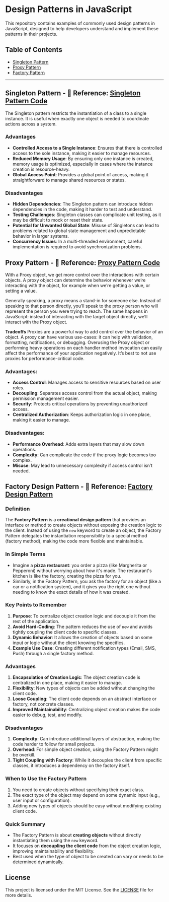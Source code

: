 # Design Patterns in JavaScript

This repository contains examples of commonly used design patterns in JavaScript, designed to help developers understand and implement these patterns in their projects.

## Table of Contents
- [Singleton Pattern](#singleton-pattern)
- [Proxy Pattern](#proxy-pattern)
- [Factory Pattern](#factory-pattern)

---
## Singleton Pattern - 🔗 **Reference:** [Singleton Pattern Code](singletonPattern/counter.js)
The Singleton pattern restricts the instantiation of a class to a single instance. It is useful when exactly one object is needed to coordinate actions across a system.

### Advantages
- **Controlled Access to a Single Instance**: Ensures that there is controlled access to the sole instance, making it easier to manage resources.
- **Reduced Memory Usage**: By ensuring only one instance is created, memory usage is optimized, especially in cases where the instance creation is resource-heavy.
- **Global Access Point**: Provides a global point of access, making it straightforward to manage shared resources or states.

### Disadvantages
- **Hidden Dependencies**: The Singleton pattern can introduce hidden dependencies in the code, making it harder to test and understand.
- **Testing Challenges**: Singleton classes can complicate unit testing, as it may be difficult to mock or reset their state.
- **Potential for Unwanted Global State**: Misuse of Singletons can lead to problems related to global state management and unpredictable behavior in larger systems.
- **Concurrency Issues**: In a multi-threaded environment, careful implementation is required to avoid synchronization problems.

## Proxy Pattern - 🔗 **Reference:** [Proxy Pattern Code](proxyPattern/FileProxy.js)
With a Proxy object, we get more control over the interactions with certain objects. A proxy object can determine the behavior whenever we’re interacting with the object, for example when we’re getting a value, or setting a value.

Generally speaking, a proxy means a stand-in for someone else. Instead of speaking to that person directly, you’ll speak to the proxy person who will represent the person you were trying to reach. The same happens in JavaScript: instead of interacting with the target object directly, we’ll interact with the Proxy object.

**Tradeoffs**
Proxies are a powerful way to add control over the behavior of an object. A proxy can have various use-cases: it can help with validation, formatting, notifications, or debugging.
Overusing the Proxy object or performing heavy operations on each handler method invocation can easily affect the performance of your application negatively. It’s best to not use proxies for performance-critical code.

### Advantages:
- **Access Control**: Manages access to sensitive resources based on user roles.
- **Decoupling**: Separates access control from the actual object, making permission management easier.
- **Security**: Protects critical operations by preventing unauthorized access.
- **Centralized Authorization**: Keeps authorization logic in one place, making it easier to manage.

### Disadvantages:
- **Performance Overhead**: Adds extra layers that may slow down operations.
- **Complexity**: Can complicate the code if the proxy logic becomes too complex.
- **Misuse**: May lead to unnecessary complexity if access control isn’t needed.

## **Factory Design Pattern**  - 🔗 **Reference:**  [Factory Design Pattern](/factoryPattern/notificationSystemFactory.js)

### **Definition**  
The **Factory Pattern** is a **creational design pattern** that provides an interface or method to create objects without exposing the creation logic to the client. Instead of using the `new` keyword to create an object, the Factory Pattern delegates the instantiation responsibility to a special method (factory method), making the code more flexible and maintainable.  

### **In Simple Terms**  
- Imagine a **pizza restaurant**: you order a pizza (like Margherita or Pepperoni) without worrying about how it's made. The restaurant's kitchen is like the factory, creating the pizza for you.  
- Similarly, in the Factory Pattern, you ask the factory for an object (like a car or a notification system), and it gives you the right one without needing to know the exact details of how it was created.  

### **Key Points to Remember**  
1. **Purpose**: To centralize object creation logic and decouple it from the rest of the application.  
2. **Avoid Hard-Coding**: The pattern reduces the use of `new` and avoids tightly coupling the client code to specific classes.  
3. **Dynamic Behavior**: It allows the creation of objects based on some input or logic without the client knowing the specifics.  
4. **Example Use Case**: Creating different notification types (Email, SMS, Push) through a single factory method.  

### **Advantages**  
1. **Encapsulation of Creation Logic**: The object creation code is centralized in one place, making it easier to manage.  
2. **Flexibility**: New types of objects can be added without changing the client code.  
3. **Loose Coupling**: The client code depends on an abstract interface or factory, not concrete classes.  
4. **Improved Maintainability**: Centralizing object creation makes the code easier to debug, test, and modify.  

### **Disadvantages**  
1. **Complexity**: Can introduce additional layers of abstraction, making the code harder to follow for small projects.  
2. **Overhead**: For simple object creation, using the Factory Pattern might be overkill.  
3. **Tight Coupling with Factory**: While it decouples the client from specific classes, it introduces a dependency on the factory itself.  


### **When to Use the Factory Pattern**  
1. You need to create objects without specifying their exact class.  
2. The exact type of the object may depend on some dynamic input (e.g., user input or configuration).  
3. Adding new types of objects should be easy without modifying existing client code.  


### **Quick Summary**  
- The Factory Pattern is about **creating objects** without directly instantiating them using the `new` keyword.  
- It focuses on **decoupling the client code** from the object creation logic, improving maintainability and flexibility.  
- Best used when the type of object to be created can vary or needs to be determined dynamically.  



## License
This project is licensed under the MIT License. See the [LICENSE](LICENSE) file for more details.

